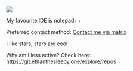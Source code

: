 <img align="center" src="https://github-readme-stats.vercel.app/api?username=ethanaobrien&count_private=true&border_radius=8&theme=tokyonight&include_all_commits=true">

My favourite IDE is notepad++

Preferred contact method: [Contact me via matrix](https://matrix.to/#/@ethan:m.ethanthesleepy.one)

I like stars, stars are cool

Why am I less active? Check here: https://git.ethanthesleepy.one/explore/repos
